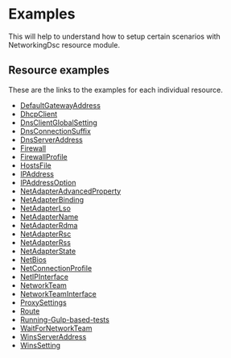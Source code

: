 
# Examples

This will help to understand how to setup certain scenarios with NetworkingDsc
resource module.

## Resource examples

These are the links to the examples for each individual resource.

- [DefaultGatewayAddress](Resources/DefaultGatewayAddress)
- [DhcpClient](Resources/DhcpClient)
- [DnsClientGlobalSetting](Resources/DnsClientGlobalSetting)
- [DnsConnectionSuffix](Resources/DnsConnectionSuffix)
- [DnsServerAddress](Resources/DnsServerAddress)
- [Firewall](Resources/Firewall)
- [FirewallProfile](Resources/FirewallProfile)
- [HostsFile](Resources/HostsFile)
- [IPAddress](Resources/IPAddress)
- [IPAddressOption](Resources/IPAddressOption)
- [NetAdapterAdvancedProperty](Resources/NetAdapterAdvancedProperty)
- [NetAdapterBinding](Resources/NetAdapterBinding)
- [NetAdapterLso](Resources/NetAdapterLso)
- [NetAdapterName](Resources/NetAdapterName)
- [NetAdapterRdma](Resources/NetAdapterRdma)
- [NetAdapterRsc](Resources/NetAdapterRsc)
- [NetAdapterRss](Resources/NetAdapterRss)
- [NetAdapterState](Resources/NetAdapterState)
- [NetBios](Resources/NetBios)
- [NetConnectionProfile](Resources/NetConnectionProfile)
- [NetIPInterface](Resources/NetIPInterface)
- [NetworkTeam](Resources/NetworkTeam)
- [NetworkTeamInterface](Resources/NetworkTeamInterface)
- [ProxySettings](Resources/ProxySettings)
- [Route](RResources/oute)
- [Running-Gulp-based-tests](Resources/Running-Gulp-based-tests)
- [WaitForNetworkTeam](Resources/WaitForNetworkTeam)
- [WinsServerAddress](Resources/WinsServerAddress)
- [WinsSetting](Resources/WinsSetting)

